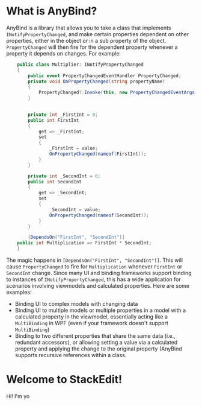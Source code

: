 # What is AnyBind?
AnyBind is a library that allows you to take a class that implements ```INotifyPropertyChanged```, and make certain properties dependent on other properties, either in the object or in a sub property of the object. ```PropertyChanged``` will then fire for the dependent property whenever a property it depends on changes. For example:
```C#
    public class Multiplier: INotifyPropertyChanged
    {
        public event PropertyChangedEventHandler PropertyChanged;
        private void OnPropertyChanged(string propertyName)
        {
            PropertyChanged?.Invoke(this, new PropertyChangedEventArgs(propertyName));
        }
        

        private int _FirstInt = 0;
        public int FirstInt
        {
            get => _FirstInt;
            set
            {
                _FirstInt = value;
                OnPropertyChanged(nameof(FirstInt));
            }
        }

        private int _SecondInt = 0;
        public int SecondInt
        {
            get => _SecondInt;
            set
            {
                _SecondInt = value;
                OnPropertyChanged(nameof(SecondInt));
            }
        }

        [DependsOn("FirstInt", "SecondInt")]
	public int Multiplication => FirstInt * SecondInt;
    }
```

The magic happens in ```[DependsOn("FirstInt", "SecondInt")]```. This will cause ```PropertyChanged``` to fire for ```Multiplication``` whenever ```FirstInt``` or ```SecondInt``` change. Since many UI and binding frameworks support binding to instances of ```INotifyPropertyChanged```, this has a wide application for scenarios involving viewmodels and calculated properties. Here are some examples:
* Binding UI to complex models with changing data
* Binding UI to multiple models or multiple properties in a model with a calculated property in the viewmodel, essentially acting like a ```MultiBinding``` in WPF (even if your framework doesn't support ```MultiBinding```)
* Binding to two different properties that share the same data (i.e., redundant accessors), or allowing setting a value via a calculated property and applying the change to the original property (AnyBind supports recursive references within a class.






# Welcome to StackEdit!

Hi! I'm yo